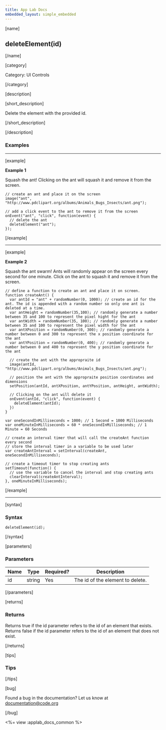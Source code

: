 ```yaml
---
title: App Lab Docs
embedded_layout: simple_embedded
---
```


[name]

## deleteElement(id)

[/name]

[category]

Category: UI Controls

[/category]

[description]

[short_description]

Delete the element with the provided id.

[/short_description]

[/description]

### Examples
____________________________________________________

[example]

**Example 1**

Squash the ant!
Clicking on the ant will squash it and remove it from the screen.


```
// create an ant and place it on the screen
image("ant", "http://www.pdclipart.org/albums/Animals_Bugs_Insects/ant.png");

// add a click event to the ant to remove it from the screen
onEvent("ant", "click", function(event) {
  // delete the ant
  deleteElement("ant");
});
```

[/example]

____________________________________________________

[example]

**Example 2**

Squash the ant swarm!
Ants will randomly appear on the screen every second for one minute. Click on the ant to squash it and remove it from the screen.


```
// define a function to create an ant and place it on screen.
function createAnt() {
  var antId = "ant" + randomNumber(0, 1000); // create an id for the ant. The id is appended with a random number so only one ant is deleted at a time.
  var antHeight = randomNumber(35,100); // randomly generate a number between 35 and 100 to represent the pixel hight for the ant
  var antWidth = randomNumber(35, 100); // randomly generate a number between 35 and 100 to represent the pixel width for the ant
  var antXPosition = randomNumber(0, 300); // randomly generate a number between 0 and 300 to represent the x position coordinate for the ant
  var antYPosition = randomNumber(0, 400); // randomly generate a number between 0 and 400 to represent the y position coordinate for the ant

  // create the ant with the appropraite id
  image(antId, "http://www.pdclipart.org/albums/Animals_Bugs_Insects/ant.png");

  // position the ant with the appropraite position coordinates and dimensions
  setPosition(antId, antXPosition, antYPosition, antHeight, antWidth);

  // Clicking on the ant will delete it
  onEvent(antId, "click", function(event) {
    deleteElement(antId);
  })
}

var oneSecondInMilliseconds = 1000; // 1 Second = 1000 Milliseconds
var oneMinuteInMilliseconds = 60 * oneSecondInMilliseconds; // 1 Minute = 60 Seconds

// create an interval timer that will call the createAnt function every second
// store the interval timer in a variable to be used later
var createAntInterval = setInterval(createAnt, oneSecondInMilliseconds);

// create a timeout timer to stop creating ants
setTimeout(function() {
  // use the variable to cancel the interval and stop creating ants
  clearInterval(createAntInterval);
}, oneMinuteInMilliseconds);
```


[/example]

____________________________________________________

[syntax]

### Syntax

```
deleteElement(id);
```

[/syntax]

[parameters]

### Parameters

| Name  | Type | Required? | Description |
|-----------------|------|-----------|-------------|
| id | string | Yes | The id of the element to delete.  |

[/parameters]

[returns]

### Returns
Returns true if the id parameter refers to the id of an element that exists.
Returns false if the id parameter refers to the id of an element that does not exist.

[/returns]

[tips]

### Tips

[/tips]

[bug]

Found a bug in the documentation? Let us know at documentation@code.org

[/bug]

<%= view :applab_docs_common %>
